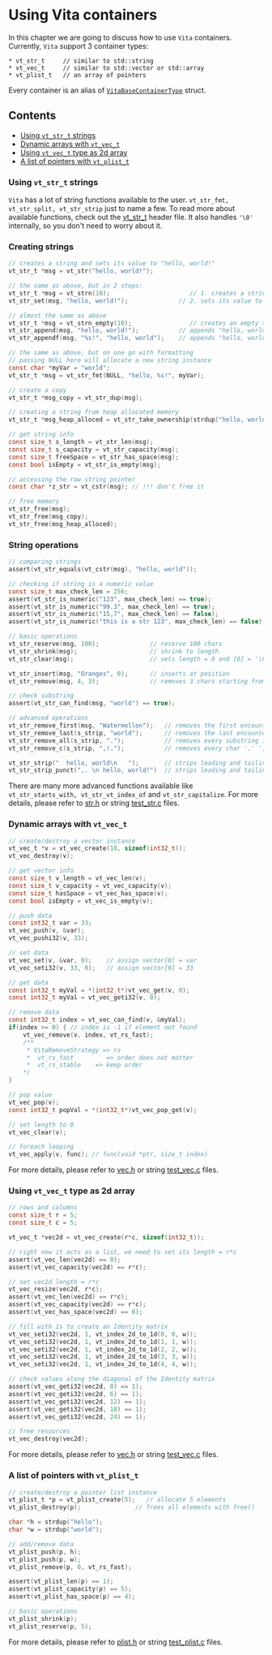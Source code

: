 # Using Vita containers
In this chapter we are going to discuss how to use `Vita` containers. Currently, `Vita` support 3 container types:

```
* vt_str_t     // similar to std::string
* vt_vec_t     // similar to std::vector or std::array
* vt_plist_t   // an array of pointers
```

Every container is an alias of [`VitaBaseContainerType`](../../inc/vita/core/core.h#L115) struct.

## Contents
* [Using `vt_str_t` strings](page2.md#using-vt_str_t-strings)
* [Dynamic arrays with `vt_vec_t`](page2.md#dynamic-arrays-with-vt_vec_t)
* [Using `vt_vec_t` type as 2d array](page2.md#using-vt_vec_t-type-as-2d-array)
* [A list of pointers with `vt_plist_t`](page2.md#a-list-of-pointers-with-vt_plist_t)

### Using `vt_str_t` strings
`Vita` has a lot of string functions available to the user. `vt_str_fmt, vt_str_split, vt_str_strip` just to name a few. To read more about available functions, check out the [vt_str_t](../../inc/vita/container/str.h) header file. It also handles `'\0'` internally, so you don't need to worry about it.

### Creating strings
```c
// creates a string and sets its value to "hello, world!"
vt_str_t *msg = vt_str("hello, world!");

// the same as above, but in 2 steps:
vt_str_t *msg = vt_strn(10);                      // 1. creates a string with length 10
vt_str_set(msg, "hello, world!");              // 2. sets its value to "hello, world!"

// almost the same as above 
vt_str_t *msg = vt_strn_empty(10);                // creates an empty string with length of 0 and capacity of 10
vt_str_append(msg, "hello, world!");           // appends "hello, world!"
vt_str_appendf(msg, "%s!", "hello, world");    // appends "hello, world!"

// the same as above, but on one go with formatting 
// passing NULL here will allocate a new string instance
const char *myVar = "world";
vt_str_t *msg = vt_str_fmt(NULL, "hello, %s!", myVar);

// create a copy
vt_str_t *msg_copy = vt_str_dup(msg);

// creating a string from heap allocated memory
vt_str_t *msg_heap_alloced = vt_str_take_ownership(strdup("hello, world"));

// get string info
const size_t s_length = vt_str_len(msg);
const size_t s_capacity = vt_str_capacity(msg);
const size_t freeSpace = vt_str_has_space(msg);
const bool isEmpty = vt_str_is_empty(msg);

// accessing the raw string pointer
const char *z_str = vt_cstr(msg); // !!! don't free it

// free memory
vt_str_free(msg);
vt_str_free(msg_copy);
vt_str_free(msg_heap_alloced);
```

### String operations
```c
// comparing strings
assert(vt_str_equals(vt_cstr(msg), "hello, world"));

// checking if string is a numeric value
const size_t max_check_len = 256;
assert(vt_str_is_numeric("123", max_check_len) == true);
assert(vt_str_is_numeric("99.3", max_check_len) == true);
assert(vt_str_is_numeric("15,7", max_check_len) == false);
assert(vt_str_is_numeric("this is a str 123", max_check_len) == false);

// basic operations
vt_str_reserve(msg, 100);              // reserve 100 chars
vt_str_shrink(msg);                    // shrink to length
vt_str_clear(msg);                     // sets length = 0 and [0] = '\0' 

vt_str_insert(msg, "Oranges", 0);      // inserts at position
vt_str_remove(msg, 4, 3);              // removes 3 chars starting from 4th index

// check substring
assert(vt_str_can_find(msg, "world") == true);

// advanced operations
vt_str_remove_first(msg, "Watermellon");   // removes the first encountered substring
vt_str_remove_last(s_strip, "world");      // removes the last encountered substring
vt_str_remove_all(s_strip, ".");           // removes every substring in a string
vt_str_remove_c(s_strip, ",!.");           // removes every char '.' ',' '!' in a string

vt_str_strip("  hello, world\n   ");       // strips leading and tailing whitespace and control symbols
vt_str_strip_punct(",. \n hello, world!")  // strips leading and tailing punctuation marks + whitespace and control symbols
```

There are many more advanced functions available like `vt_str_starts_with, vt_str_vt_index_of` and `vt_str_capitalize`. For more details, please refer to [str.h](../../inc/vita/container/str.h) or string [test_str.c](../../tests/src/test_str.c) files.

### Dynamic arrays with `vt_vec_t`

```c
// create/destroy a vector instance
vt_vec_t *v = vt_vec_create(10, sizeof(int32_t));
vt_vec_destroy(v);

// get vector info
const size_t v_length = vt_vec_len(v);
const size_t v_capacity = vt_vec_capacity(v);
const size_t hasSpace = vt_vec_has_space(v);
const bool isEmpty = vt_vec_is_empty(v);

// push data
const int32_t var = 33;
vt_vec_push(v, &var);
vt_vec_pushi32(v, 33);

// set data
vt_vec_set(v, &var, 0);    // assign vector[0] = var
vt_vec_seti32(v, 33, 0);   // assign vector[0] = 33

// get data
const int32_t myVal = *(int32_t*)vt_vec_get(v, 0);
const int32_t myVal = vt_vec_geti32(v, 0);

// remove data
const int32_t index = vt_vec_can_find(v, &myVal);
if(index >= 0) { // index is -1 if element not found
    vt_vec_remove(v, index, vt_rs_fast);
    /**
     * VitaRemoveStrategy => rs
     *  vt_rs_fast         => order does not matter
     *  vt_rs_stable    => keep order
    */
}

// pop value
vt_vec_pop(v);
const int32_t popVal = *(int32_t*)vt_vec_pop_get(v);

// set length to 0
vt_vec_clear(v);

// foreach looping
vt_vec_apply(v, func); // func(void *ptr, size_t index)
```

For more details, please refer to [vec.h](../../inc/vita/container/vec.h) or string [test_vec.c](../../tests/src/test_vec.c) files.

### Using `vt_vec_t` type as 2d array

```c
// rows and columns
const size_t r = 5;
const size_t c = 5;

vt_vec_t *vec2d = vt_vec_create(r*c, sizeof(int32_t));

// right now it acts as a list, we need to set its length = r*c
assert(vt_vec_len(vec2d) == 0);
assert(vt_vec_capacity(vec2d) == r*c);

// set vec2d length = r*c
vt_vec_resize(vec2d, r*c);
assert(vt_vec_len(vec2d) == r*c);
assert(vt_vec_capacity(vec2d) == r*c);
assert(vt_vec_has_space(vec2d) == 0);

// fill with 1s to create an Identity matrix
vt_vec_seti32(vec2d, 1, vt_index_2d_to_1d(0, 0, w));
vt_vec_seti32(vec2d, 1, vt_index_2d_to_1d(1, 1, w));
vt_vec_seti32(vec2d, 1, vt_index_2d_to_1d(2, 2, w));
vt_vec_seti32(vec2d, 1, vt_index_2d_to_1d(3, 3, w));
vt_vec_seti32(vec2d, 1, vt_index_2d_to_1d(4, 4, w));

// check values along the diagonal of the Identity matrix
assert(vt_vec_geti32(vec2d, 0) == 1);
assert(vt_vec_geti32(vec2d, 6) == 1);
assert(vt_vec_geti32(vec2d, 12) == 1);
assert(vt_vec_geti32(vec2d, 18) == 1);
assert(vt_vec_geti32(vec2d, 24) == 1);

// free resources
vt_vec_destroy(vec2d);
```

For more details, please refer to [vec.h](../../inc/vita/container/vec.h) or string [test_vec.c](../../tests/src/test_vec.c) files.

### A list of pointers with `vt_plist_t`

```c
// create/destroy a pointer list instance
vt_plist_t *p = vt_plist_create(5);   // allocate 5 elements
vt_plist_destroy(p);               // frees all elements with free()

char *h = strdup("hello");
char *w = strdup("world");

// add/remove data
vt_plist_push(p, h);
vt_plist_push(p, w);
vt_plist_remove(p, 0, vt_rs_fast);

assert(vt_plist_len(p) == 1);
assert(vt_plist_capacity(p) == 5);
assert(vt_plist_has_space(p) == 4);

// basic operations
vt_plist_shrink(p);
vt_plist_reserve(p, 5);
```

For more details, please refer to [plist.h](../../inc/vita/container/plist.h) or string [test_plist.c](../../tests/src/test_plist.c) files.
